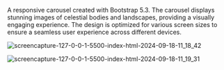A responsive carousel created with Bootstrap 5.3. The carousel
displays stunning images of celestial bodies and landscapes, providing a visually
engaging experience. The design is optimized for various screen sizes to ensure a
seamless user experience across different devices.

![screencapture-127-0-0-1-5500-index-html-2024-09-18-11_18_42](https://github.com/user-attachments/assets/7ddb38e1-79ab-43b2-a87c-8105cc7ca8ce)

![screencapture-127-0-0-1-5500-index-html-2024-09-18-11_19_31](https://github.com/user-attachments/assets/ab475bfc-65b6-42c3-b170-67f44f32d7f3)
